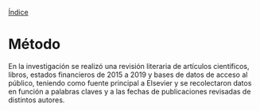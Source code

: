 [Índice](./README.md#índice)

# Método

En la investigación se realizó una revisión literaria de artículos científicos, libros,
estados financieros de 2015 a 2019 y bases de datos de acceso al público, teniendo como
fuente principal a Elsevier y se recolectaron datos en función a palabras claves y a las
fechas de publicaciones revisadas de distintos autores.
